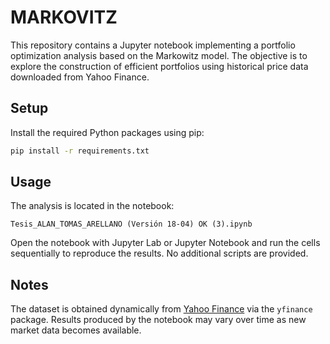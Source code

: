 # MARKOVITZ

This repository contains a Jupyter notebook implementing a portfolio optimization analysis based on the Markowitz model. The objective is to explore the construction of efficient portfolios using historical price data downloaded from Yahoo Finance.

## Setup

Install the required Python packages using pip:

```bash
pip install -r requirements.txt
```

## Usage

The analysis is located in the notebook:

```
Tesis_ALAN_TOMAS_ARELLANO (Versión 18-04) OK (3).ipynb
```

Open the notebook with Jupyter Lab or Jupyter Notebook and run the cells sequentially to reproduce the results. No additional scripts are provided.

## Notes

The dataset is obtained dynamically from [Yahoo Finance](https://finance.yahoo.com/) via the `yfinance` package. Results produced by the notebook may vary over time as new market data becomes available.
